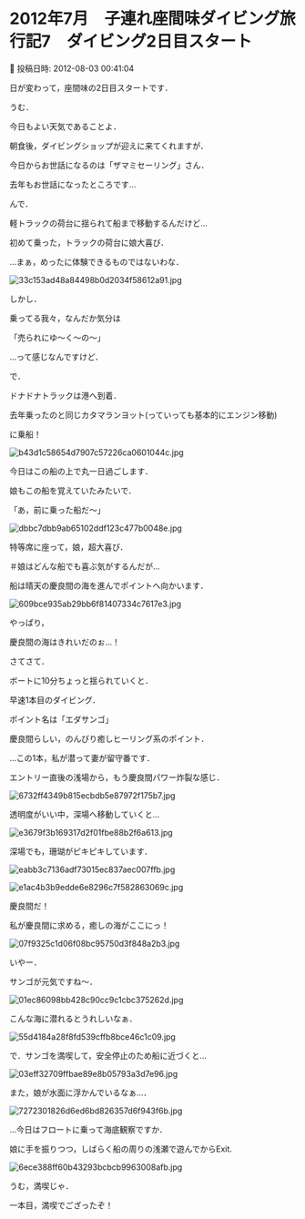 # 2012年7月　子連れ座間味ダイビング旅行記7　ダイビング2日目スタート

📅 投稿日時: 2012-08-03 00:41:04

日が変わって，座間味の2日目スタートです．





うむ．


今日もよい天気であることよ．





朝食後，ダイビングショップが迎えに来てくれますが．


今日からお世話になるのは「ザマミセーリング」さん．


去年もお世話になったところです…





んで．


軽トラックの荷台に揺られて船まで移動するんだけど…


初めて乗った，トラックの荷台に娘大喜び．


…まぁ，めったに体験できるものではないわな．




![33c153ad48a84498b0d2034f58612a91.jpg](images/33c153ad48a84498b0d2034f58612a91.jpg)




しかし．


乗ってる我々，なんだか気分は


「売られにゆ～く～の～」


…って感じなんですけど．





で．


ドナドナトラックは港へ到着．


去年乗ったのと同じカタマランヨット(っていっても基本的にエンジン移動)


に乗船！




![b43d1c58654d7907c57226ca0601044c.jpg](images/b43d1c58654d7907c57226ca0601044c.jpg)




今日はこの船の上で丸一日過ごします．





娘もこの船を覚えていたみたいで．


「あ，前に乗った船だ～」




![dbbc7dbb9ab65102ddf123c477b0048e.jpg](images/dbbc7dbb9ab65102ddf123c477b0048e.jpg)




特等席に座って，娘，超大喜び．


＃娘はどんな船でも喜ぶ気がするんだが…





船は晴天の慶良間の海を進んでポイントへ向かいます．




![609bce935ab29bb6f81407334c7617e3.jpg](images/609bce935ab29bb6f81407334c7617e3.jpg)




やっぱり，


慶良間の海はきれいだのぉ…！





さてさて．


ボートに10分ちょっと揺られていくと．


早速1本目のダイビング．


ポイント名は「エダサンゴ」


慶良間らしい，のんびり癒しヒーリング系のポイント．


…この1本，私が潜って妻が留守番です．





エントリー直後の浅場から，もう慶良間パワー炸裂な感じ．




![6732ff4349b815ecbdb5e87972f175b7.jpg](images/6732ff4349b815ecbdb5e87972f175b7.jpg)







透明度がいい中，深場へ移動していくと…




![e3679f3b169317d2f01fbe88b2f6a613.jpg](images/e3679f3b169317d2f01fbe88b2f6a613.jpg)







深場でも，珊瑚がピキピキしています．




![eabb3c7136adf73015ec837aec007ffb.jpg](images/eabb3c7136adf73015ec837aec007ffb.jpg)









![e1ac4b3b9edde6e8296c7f582863069c.jpg](images/e1ac4b3b9edde6e8296c7f582863069c.jpg)







慶良間だ！


私が慶良間に求める，癒しの海がここにっ！




![07f9325c1d06f08bc95750d3f848a2b3.jpg](images/07f9325c1d06f08bc95750d3f848a2b3.jpg)







いやー．


サンゴが元気ですね～．




![01ec86098bb428c90cc9c1cbc375262d.jpg](images/01ec86098bb428c90cc9c1cbc375262d.jpg)




こんな海に潜れるとうれしいなぁ．




![55d4184a28f8fd539cffb8bce46c1c09.jpg](images/55d4184a28f8fd539cffb8bce46c1c09.jpg)




で．サンゴを満喫して，安全停止のため船に近づくと…




![03eff32709ffbae89e8b05793a3d7e96.jpg](images/03eff32709ffbae89e8b05793a3d7e96.jpg)







また，娘が水面に浮かんでいるなぁ…．




![7272301826d6ed6bd826357d6f943f6b.jpg](images/7272301826d6ed6bd826357d6f943f6b.jpg)




…今日はフロートに乗って海底観察ですか．





娘に手を振りつつ，しばらく船の周りの浅瀬で遊んでからExit.




![6ece388ff60b43293bcbcb9963008afb.jpg](images/6ece388ff60b43293bcbcb9963008afb.jpg)







うむ，満喫じゃ．


一本目，満喫でござったぞ！
